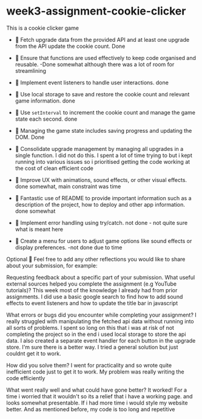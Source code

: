 # week3-assignment-cookie-clicker

This is a cookie clicker game

- 🎯 Fetch upgrade data from the provided API and at least one upgrade from the API update the cookie count.
  Done

- 🎯 Ensure that functions are used effectively to keep code organised and reusable.
  -Done somewhat although there was a lot of room for streamlining

- 🎯 Implement event listeners to handle user interactions.
  done

- 🎯 Use local storage to save and restore the cookie count and relevant game information.
  done

- 🎯 Use `setInterval` to increment the cookie count and manage the game state each second.
  done

- 🎯 Managing the game state includes saving progress and updating the DOM.
  Done

- 🏹 Consolidate upgrade management by managing all upgrades in a single function.
  I did not do this. I spent a lot of time trying to but i kept running into various issues so i prioritised getting the code working at the cost of clean efficient code

- 🏹 Improve UX with animations, sound effects, or other visual effects.
  done somewhat, main constraint was time

- 🏹 Fantastic use of README to provide important information such as a description of the project, how to deploy and other app information.
  done somewhat

- 🏹 Implement error handling using try/catch.
  not done - not quite sure what is meant here

- 🏹 Create a menu for users to adjust game options like sound effects or display preferences.
  -not done due to time

Optional 🏹 Feel free to add any other reflections you would like to share about your submission, for example:

Requesting feedback about a specific part of your submission. What useful external sources helped you complete the assignment (e.g YouTube tutorials)?
This week most of the knowledge I already had from prior assignments. I did use a basic google search to find how to add sound effects to event listeners and how to update the title bar in javascript

What errors or bugs did you encounter while completing your assignment?
I really struggled with manipulating the fetched api data without running into all sorts of problems. I spent so long on this that i was at risk of not completing the project so in the end i used local storage to store the api data. I also created a separate event handler for each button in the upgrade store. I'm sure there is a better way. I tried a general solution but just couldnt get it to work.

How did you solve them?
I went for practicality and so wrote quite inefficient code just to get it to work. My problem was really writing the code efficiently

What went really well and what could have gone better?
It worked! For a time i worried that it wouldn't so its a relief that i have a working page. and looks somewhat presentable. If i had more time i would style my website better. And as mentioned before, my code is too long and repetitive
